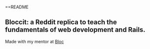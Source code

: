 ==README

## Bloccit: a Reddit replica to teach the fundamentals of web development and Rails.

Made with my mentor at [Bloc](http://bloc.io)
